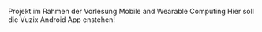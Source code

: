 Projekt im Rahmen der Vorlesung Mobile and Wearable Computing
Hier soll die Vuzix Android App enstehen!
